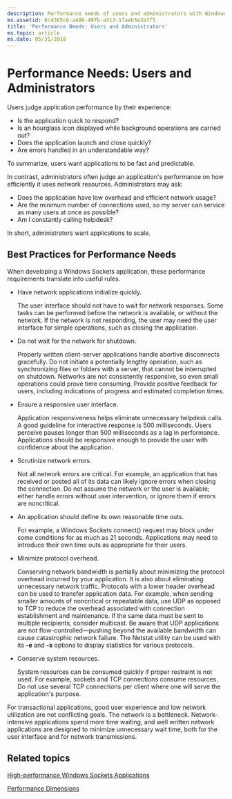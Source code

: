 ```yaml
---
description: Performance needs of users and administrators with Windows Sockets (Winsock) applications.
ms.assetid: 6c4365c6-a406-497b-a313-1faeb3e3b7f5
title: 'Performance Needs: Users and Administrators'
ms.topic: article
ms.date: 05/31/2018
---
```


# Performance Needs: Users and Administrators

Users judge application performance by their experience:

-   Is the application quick to respond?
-   Is an hourglass icon displayed while background operations are carried out?
-   Does the application launch and close quickly?
-   Are errors handled in an understandable way?

To summarize, users want applications to be fast and predictable.

In contrast, administrators often judge an application's performance on how efficiently it uses network resources. Administrators may ask:

-   Does the application have low overhead and efficient network usage?
-   Are the minimum number of connections used, so my server can service as many users at once as possible?
-   Am I constantly calling helpdesk?

In short, administrators want applications to scale.

## Best Practices for Performance Needs

When developing a Windows Sockets application, these performance requirements translate into useful rules.

-   Have network applications initialize quickly.

    The user interface should not have to wait for network responses. Some tasks can be performed before the network is available, or without the network. If the network is not responding, the user may need the user interface for simple operations, such as closing the application.

-   Do not wait for the network for shutdown.

    Properly written client-server applications handle abortive disconnects gracefully. Do not initiate a potentially lengthy operation, such as synchronizing files or folders with a server, that cannot be interrupted on shutdown. Networks are not consistently responsive, so even small operations could prove time consuming. Provide positive feedback for users, including indications of progress and estimated completion times.

-   Ensure a responsive user interface.

    Application responsiveness helps eliminate unnecessary helpdesk calls. A good guideline for interactive response is 500 milliseconds. Users perceive pauses longer than 500 milliseconds as a lag in performance. Applications should be responsive enough to provide the user with confidence about the application.

-   Scrutinize network errors.

    Not all network errors are critical. For example, an application that has received or posted all of its data can likely ignore errors when closing the connection. Do not assume the network or the user is available; either handle errors without user intervention, or ignore them if errors are noncritical.

-   An application should define its own reasonable time outs.

    For example, a Windows Sockets connect() request may block under some conditions for as much as 21 seconds. Applications may need to introduce their own time outs as appropriate for their users.

-   Minimize protocol overhead.

    Conserving network bandwidth is partially about minimizing the protocol overhead incurred by your application. It is also about eliminating unnecessary network traffic. Protocols with a lower header overhead can be used to transfer application data. For example, when sending smaller amounts of noncritical or repeatable data, use UDP as opposed to TCP to reduce the overhead associated with connection establishment and maintenance. If the same data must be sent to multiple recipients, consider multicast. Be aware that UDP applications are not flow-controlled—pushing beyond the available bandwidth can cause catastrophic network failure. The Netstat utility can be used with its **-e** and **-s** options to display statistics for various protocols.

-   Conserve system resources.

    System resources can be consumed quickly if proper restraint is not used. For example, sockets and TCP connections consume resources. Do not use several TCP connections per client where one will serve the application's purpose.

For transactional applications, good user experience and low network utilization are not conflicting goals. The network is a bottleneck. Network-intensive applications spend more time waiting, and well written network applications are designed to minimize unnecessary wait time, both for the user interface and for network transmissions.

## Related topics

<dl> <dt>

[High-performance Windows Sockets Applications](high-performance-windows-sockets-applications-2.md)
</dt> <dt>

[Performance Dimensions](performance-dimensions-2.md)
</dt> </dl>

 

 



